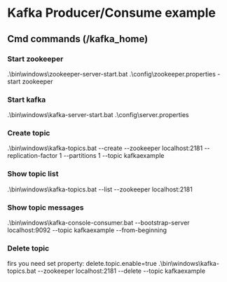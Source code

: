 # Kafka Producer/Consume example
## Cmd commands (/kafka_home)
### Start zookeeper
.\bin\windows\zookeeper-server-start.bat .\config\zookeeper.properties - start zookeeper
### Start kafka
.\bin\windows\kafka-server-start.bat .\config\server.properties
### Create topic 
.\bin\windows\kafka-topics.bat --create --zookeeper localhost:2181 --replication-factor 1 --partitions 1 --topic kafkaexample
### Show topic list
.\bin\windows\kafka-topics.bat --list --zookeeper localhost:2181
### Show topic messages
.\bin\windows\kafka-console-consumer.bat --bootstrap-server localhost:9092 --topic kafkaexample --from-beginning
### Delete topic 
firs you need set property: delete.topic.enable=true
.\bin\windows\kafka-topics.bat --zookeeper localhost:2181 --delete --topic kafkaexample

